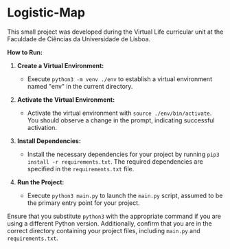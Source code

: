# Logistic-Map

This small project was developed during the Virtual Life curricular unit at the Faculdade de Ciências da Universidade de Lisboa.

**How to Run:**

1. **Create a Virtual Environment:**
   - Execute `python3 -m venv ./env` to establish a virtual environment named "env" in the current directory.

2. **Activate the Virtual Environment:**
   - Activate the virtual environment with `source ./env/bin/activate`. You should observe a change in the prompt, indicating successful activation.

3. **Install Dependencies:**
   - Install the necessary dependencies for your project by running `pip3 install -r requirements.txt`. The required dependencies are specified in the `requirements.txt` file.

4. **Run the Project:**
   - Execute `python3 main.py` to launch the `main.py` script, assumed to be the primary entry point for your project.

Ensure that you substitute `python3` with the appropriate command if you are using a different Python version. Additionally, confirm that you are in the correct directory containing your project files, including `main.py` and `requirements.txt`.
